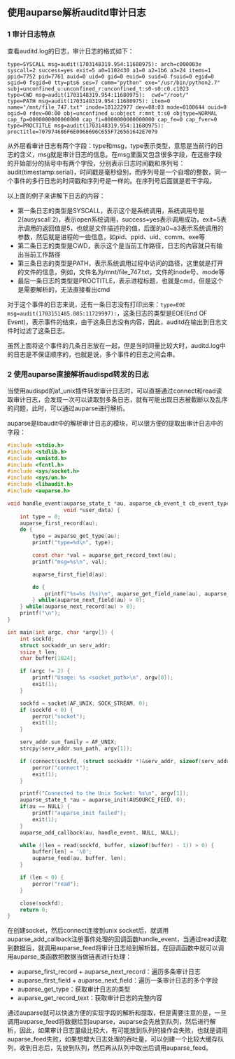 ## 使用auparse解析auditd审计日志

### 1 审计日志特点

查看auditd.log的日志，审计日志的格式如下：

``` shell
type=SYSCALL msg=audit(1703148319.954:11680975): arch=c000003e syscall=2 success=yes exit=5 a0=1102430 a1=0 a2=1b6 a3=24 items=1 ppid=7752 pid=7761 auid=0 uid=0 gid=0 euid=0 suid=0 fsuid=0 egid=0 sgid=0 fsgid=0 tty=pts6 ses=7 comm="python" exe="/usr/bin/python2.7" subj=unconfined_u:unconfined_r:unconfined_t:s0-s0:c0.c1023
type=CWD msg=audit(1703148319.954:11680975):  cwd="/root/"
type=PATH msg=audit(1703148319.954:11680975): item=0 name="/mnt/file_747.txt" inode=101222977 dev=08:03 mode=0100644 ouid=0 ogid=0 rdev=00:00 obj=unconfined_u:object_r:mnt_t:s0 objtype=NORMAL cap_fp=0000000000000000 cap_fi=0000000000000000 cap_fe=0 cap_fver=0
type=PROCTITLE msg=audit(1703148319.954:11680975): proctitle=707974686F6E0066696C655F726561642E7079
```

从外层看审计日志有两个字段：type和msg，type表示类型，意思是当前行的日志的含义，msg就是审计日志的信息。在msg里面又包含很多字段，在这些字段的开始部分的括号中有两个字段，分别表示日志时间戳和序列号：audit(timestamp:serial)，时间戳是毫秒级别，而序列号是一个自增的整数，同一个事件的多行日志的时间戳和序列号是一样的。在序列号后面就是若干字段。

以上面的例子来讲解下日志的内容：

* 第一条日志的类型是SYSCALL，表示这个是系统调用，系统调用号是2(ausyscall 2)，表示open系统调用，success=yes表示调用成功，exit=5表示调用的返回值是5，也就是文件描述符的值，后面的a0~a3表示系统调用的参数，然后就是进程的一些信息，如pid、ppid、uid、comm、exe等
* 第二条日志的类型是CWD，表示这个是当前工作路径，日志的内容就只有输出当前工作路径
* 第三条日志的类型是PATH，表示系统调用过程中访问的路径，这里就是打开的文件的信息，例如，文件名为/mnt/file_747.txt，文件的inode号、mode等
* 最后一条日志的类型是PROCTITLE，表示进程标题，也就是cmd，但是这个是需要解析的，无法直接看出cmd

对于这个事件的日志来说，还有一条日志没有打印出来：`type=EOE msg=audit(1703151485.085:11729997):`，这条日志的类型是EOE(End OF Event)，表示事件的结束，由于这条日志没有内容，因此，auditd在输出到日志文件时过滤了这条日志。

虽然上面将这个事件的几条日志放在一起，但是当时间量比较大时，auditd.log中的日志是不保证顺序的，也就是说，多个事件的日志之间会串。

### 2 使用auparse直接解析audispd转发的日志

当使用audispd的af_unix插件转发审计日志时，可以直接通过connect和read读取审计日志，会发现一次可以读取到多条日志，就有可能出现日志被截断以及乱序的问题，此时，可以通过auparse进行解析。

auparse是libaudit中的解析审计日志的模块，可以很方便的提取出审计日志中的字段：

``` C
#include <stdio.h>
#include <stdlib.h>
#include <unistd.h>
#include <fcntl.h>
#include <sys/socket.h>
#include <sys/un.h>
#include <libaudit.h>
#include <auparse.h>

void handle_event(auparse_state_t *au, auparse_cb_event_t cb_event_type,
                  void *user_data) {
    int type = 0;
    auparse_first_record(au);
    do {
        type = auparse_get_type(au);
        printf("type=%d\n", type);

        const char *val = auparse_get_record_text(au);
        printf("msg=%s\n", val);

        auparse_first_field(au);

        do {
            printf("%s=%s (%s)\n", auparse_get_field_name(au), auparse_get_field_str(au), auparse_interpret_field(au));
        } while(auparse_next_field(au) > 0);
    } while(auparse_next_record(au) > 0);
    printf("\n");
}

int main(int argc, char *argv[]) {
    int sockfd;
    struct sockaddr_un serv_addr;
    ssize_t len;
    char buffer[1024];

    if (argc != 2) {
        printf("Usage: %s <socket_path>\n", argv[0]);
        exit(1);
    }

    sockfd = socket(AF_UNIX, SOCK_STREAM, 0);
    if (sockfd < 0) {
        perror("socket");
        exit(1);
    }

    serv_addr.sun_family = AF_UNIX;
    strcpy(serv_addr.sun_path, argv[1]);

    if (connect(sockfd, (struct sockaddr *)&serv_addr, sizeof(serv_addr)) < 0) {
        perror("connect");
        exit(1);
    }

    printf("Connected to the Unix Socket: %s\n", argv[1]);
    auparse_state_t *au = auparse_init(AUSOURCE_FEED, 0);
    if(au == NULL) {
        printf("auparse_init failed");
        exit(1);
    }
    auparse_add_callback(au, handle_event, NULL, NULL);

    while ((len = read(sockfd, buffer, sizeof(buffer) - 1)) > 0) {
        buffer[len] = '\0';
        auparse_feed(au, buffer, len);
    }

    if (len < 0) {
        perror("read");
    }

    close(sockfd);
    return 0;
}
```

在创建socket，然后connect连接到unix socket后，就调用auparse_add_callback注册事件处理的回调函数handle_event，当通过read读取到数据后，就调用auparse_feed将审计日志给到解析器，在回调函数中就可以调用auparse_类函数把数据当做链表进行处理：

* auparse_first_record + auparse_next_record：遍历多条审计日志
* auparse_first_field + auparse_next_field：遍历一条审计日志的多个字段
* auparse_get_type：获取审计日志的类型
* auparse_get_record_text：获取审计日志的完整内容

通过auparse就可以快速方便的实现字段的解析和提取，但是需要注意的是，一旦调用auparse_feed将数据给到auparse，auparse会先放到队列，然后进行解析，因此，如果审计日志量级比较大，有可能放到队列的操作会失败，也就是调用auparse_feed失败，如果想增大日志处理的吞吐量，可以创建一个比较大缓存队列，收到日志后，先放到队列，然后再从队列中取出后调用auparse_feed。
